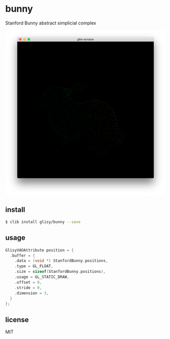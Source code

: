 bunny
=====

Stanford Bunny abstract simplicial complex

![](screenshot.png)

## install

```sh
$ clib install glisy/bunny --save
```

## usage

```c
GlisyVAOAttribute position = {
  .buffer = {
    .data = (void *) StanfordBunny.positions,
    .type = GL_FLOAT,
    .size = sizeof(StanfordBunny.positions),
    .usage = GL_STATIC_DRAW,
    .offset = 0,
    .stride = 0,
    .dimension = 3,
  }
};
```

## license

MIT
